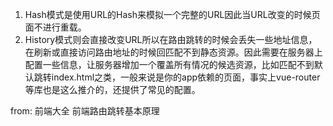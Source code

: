 1. Hash模式是使用URL的Hash来模拟一个完整的URL因此当URL改变的时候页面不进行重载。
2. History模式则会直接改变URL所以在路由跳转的时候会丢失一些地址信息，在刷新或直接访问路由地址的时候回匹配不到静态资源。因此需要在服务器上配置一些信息，让服务器增加一个覆盖所有情况的候选资源，比如匹配不到默认跳转index.html之类，一般来说是你的app依赖的页面，事实上vue-router等库也是这么推介的，还提供了常见的配置。

from: 前端大全 前端路由跳转基本原理